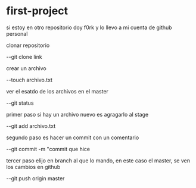 # first-project

si estoy en otro repositorio doy f0rk y lo llevo a mi cuenta de github personal

clonar repositorio

--git clone link

crear un archivo

--touch archivo.txt

ver el esatdo de los archivos en el master

--git status

primer paso si hay un archivo nuevo es agragarlo al stage

--git add archivo.txt

segundo paso es hacer un commit con un comentario

--git commit -m "commit que hice

tercer paso elijo en branch al que lo mando, en este caso el master, se ven los cambios en github

--git push origin master
